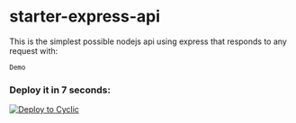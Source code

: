 # starter-express-api

This is the simplest possible nodejs api using express that responds to any request with: 
```
Demo
```

### Deploy it in 7 seconds: 

[![Deploy to Cyclic](https://deploy.cyclic.app/button.svg)](https://deploy.cyclic.app/)

